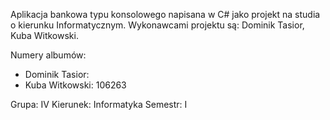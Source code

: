 Aplikacja bankowa typu konsolowego napisana w C# jako projekt na studia o kierunku Informatycznym. Wykonawcami projektu są: Dominik Tasior, Kuba Witkowski.

Numery albumów:

- Dominik Tasior:
- Kuba Witkowski: 106263

Grupa: IV
Kierunek: Informatyka
Semestr: I
